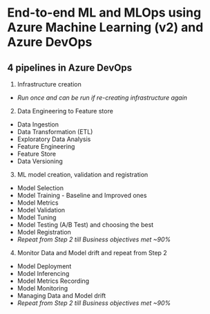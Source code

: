 # End-to-end ML and MLOps using Azure Machine Learning (v2) and Azure DevOps

## 4 pipelines in Azure DevOps

1. Infrastructure creation

- _Run once and can be run if re-creating infrastructure again_

2. Data Engineering to Feature store

- Data Ingestion
- Data Transformation (ETL)
- Exploratory Data Analysis
- Feature Engineering
- Feature Store
- Data Versioning

3. ML model creation, validation and registration

- Model Selection
- Model Training - Baseline and Improved ones
- Model Metrics
- Model Validation
- Model Tuning
- Model Testing (A/B Test) and choosing the best
- Model Registration
- _Repeat from Step 2 till Business objectives met ~90%_

4. Monitor Data and Model drift and repeat from Step 2

- Model Deployment
- Model Inferencing
- Model Metrics Recording
- Model Monitoring
- Managing Data and Model drift
- _Repeat from Step 2 till Business objectives met ~90%_
